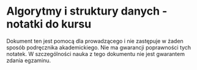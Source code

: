 # Algorytmy i struktury danych - notatki do kursu

Dokument ten jest pomocą dla prowadzącego i nie zastępuje w żaden sposób podręcznika akademickiego. 
Nie ma gwarancji poprawności tych notatek.
W szczególności nauka z tego dokumentu nie jest gwarantem zdania egzaminu.

